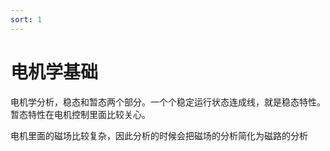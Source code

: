 ```yaml
---
sort: 1
---
```

# 电机学基础

电机学分析，稳态和暂态两个部分。一个个稳定运行状态连成线，就是稳态特性。暂态特性在电机控制里面比较关心。

电机里面的磁场比较复杂，因此分析的时候会把磁场的分析简化为磁路的分析


